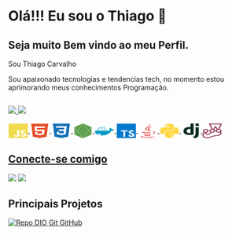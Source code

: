<div>
    <h1> Olá!!! Eu sou o Thiago 👋 </h1>
    <h2> Seja muito Bem vindo ao meu Perfil.</h2>
    <p> Sou Thiago Carvalho </p>
    <p> Sou apaixonado tecnologias e tendencias tech, no momento estou aprimorando meus conhecimentos Programação. </p>
</div>

##

 <div>
  <a href="https://github.com/ThiaSilva">
  <img height="180em" src="https://github-readme-stats.vercel.app/api?username=ThiaSilva&show_icons=true&theme=dark&include_all_commits=true&count_private=true"/>
  <img height="180em" src="https://github-readme-stats.vercel.app/api/top-langs/?username=ThiaSilva&layout=compact&langs_count=16&theme=dark"/>
</div>
    
<div style="display: inline_block"><br>
    <img align="center" alt="Thia-Js" height="30" width="40" src="https://raw.githubusercontent.com/devicons/devicon/master/icons/javascript/javascript-plain.svg">
    <img align="center" alt="Thia-Js" height="30" width="40" src="https://raw.githubusercontent.com/devicons/devicon/master/icons/html5/html5-plain.svg">
    <img align="center" alt="Thia-Js" height="30" width="40" src="https://raw.githubusercontent.com/devicons/devicon/master/icons/css3/css3-plain.svg">
    <img align="center" alt="Thia-Js" height="30" width="40" src="https://raw.githubusercontent.com/devicons/devicon/master/icons/nodejs/nodejs-plain.svg">
    <img align="center" alt="Thia-Js" height="30" width="40" src="https://raw.githubusercontent.com/devicons/devicon/master/icons/docker/docker-plain.svg">
    <img align="center" alt="Thia-Js" height="30" width="40" src="https://raw.githubusercontent.com/devicons/devicon/master/icons/typescript/typescript-plain.svg">
    <img align="center" alt="Thia-Js" height="30" width="40" src="https://raw.githubusercontent.com/devicons/devicon/master/icons/java/java-plain.svg">
    <img align="center" alt="Thia-Js" height="30" width="40" src="https://raw.githubusercontent.com/devicons/devicon/master/icons/python/python-plain.svg">
    <img align="center" alt="Thia-Js" height="30" width="40" src="https://raw.githubusercontent.com/devicons/devicon/master/icons/django/django-plain.svg">
    <img align="center" alt="Thia-Js" height="30" width="40" src="https://raw.githubusercontent.com/devicons/devicon/master/icons/jest/jest-plain.svg">
 
</div>
  
  ##

  <h2>Conecte-se comigo</h2>
<div> 
  <a href = "mailto:carvalhot527@gmail.com"><img src="https://img.shields.io/badge/-Gmail-%23333?style=for-the-badge&logo=gmail&logoColor=white" target="_blank"></a>
  <a href="https://www.linkedin.com/in/thiago-carvalho/" target="_blank"><img src="https://img.shields.io/badge/-LinkedIn-%230077B5?style=for-the-badge&logo=linkedin&logoColor=white" target="_blank"></a> 
</div>

## 

## Principais Projetos
[![Repo DIO Git GitHub](https://github-readme-stats.vercel.app/api/pin/?username=elidianaandrade&repo=dio-lab-open-source&bg_color=000&border_color=30A3DC&show_icons=true&icon_color=30A3DC&title_color=E94D5F&text_color=FFF)](https://github.com/elidianaandrade/dio-lab-open-source)
